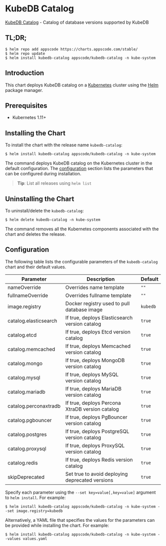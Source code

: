 # KubeDB Catalog

[KubeDB Catalog](https://github.com/kubedb) - Catalog of database versions supported by KubeDB

## TL;DR;

```console
$ helm repo add appscode https://charts.appscode.com/stable/
$ helm repo update
$ helm install kubedb-catalog appscode/kubedb-catalog -n kube-system
```

## Introduction

This chart deploys KubeDB catalog on a [Kubernetes](http://kubernetes.io) cluster using the [Helm](https://helm.sh) package manager.

## Prerequisites

- Kubernetes 1.11+

## Installing the Chart

To install the chart with the release name `kubedb-catalog`:

```console
$ helm install kubedb-catalog appscode/kubedb-catalog -n kube-system
```

The command deploys KubeDB catalog on the Kubernetes cluster in the default configuration. The [configuration](#configuration) section lists the parameters that can be configured during installation.

> **Tip**: List all releases using `helm list`

## Uninstalling the Chart

To uninstall/delete the `kubedb-catalog`:

```console
$ helm delete kubedb-catalog -n kube-system
```

The command removes all the Kubernetes components associated with the chart and deletes the release.

## Configuration

The following table lists the configurable parameters of the `kubedb-catalog` chart and their default values.

|       Parameter       |                   Description                   | Default  |
|-----------------------|-------------------------------------------------|----------|
| nameOverride          | Overrides name template                         | `""`     |
| fullnameOverride      | Overrides fullname template                     | `""`     |
| image.registry        | Docker registry used to pull database image     | `kubedb` |
| catalog.elasticsearch | If true, deploys Elasticsearch version catalog  | `true`   |
| catalog.etcd          | If true, deploys Etcd version catalog           | `true`   |
| catalog.memcached     | If true, deploys Memcached version catalog      | `true`   |
| catalog.mongo         | If true, deploys MongoDB version catalog        | `true`   |
| catalog.mysql         | If true, deploys MySQL version catalog          | `true`   |
| catalog.mariadb       | If true, deploys MariaDB version catalog        | `true`   |
| catalog.perconaxtradb | If true, deploys Percona XtraDB version catalog | `true`   |
| catalog.pgbouncer     | If true, deploys PgBouncer version catalog      | `true`   |
| catalog.postgres      | If true, deploys PostgreSQL version catalog     | `true`   |
| catalog.proxysql      | If true, deploys ProxySQL version catalog       | `true`   |
| catalog.redis         | If true, deploys Redis version catalog          | `true`   |
| skipDeprecated        | Set true to avoid deploying deprecated versions | `true`   |


Specify each parameter using the `--set key=value[,key=value]` argument to `helm install`. For example:

```console
$ helm install kubedb-catalog appscode/kubedb-catalog -n kube-system --set image.registry=kubedb
```

Alternatively, a YAML file that specifies the values for the parameters can be provided while
installing the chart. For example:

```console
$ helm install kubedb-catalog appscode/kubedb-catalog -n kube-system --values values.yaml
```

